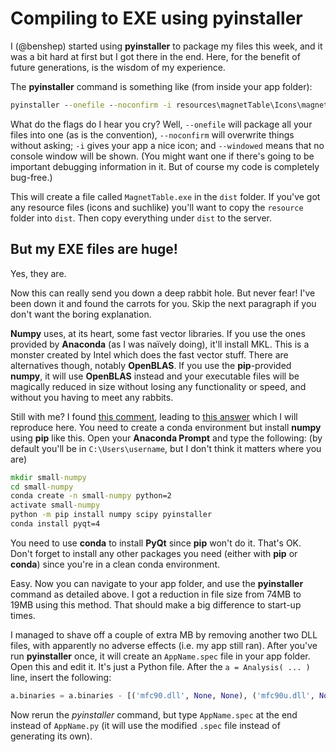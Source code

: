 # Compiling to EXE using pyinstaller

I (@benshep) started using **pyinstaller** to package my files this week, and it was a bit hard at first but I got there in the end. Here, for the benefit of future generations, is the wisdom of my experience.

The **pyinstaller** command is something like (from inside your app folder):

```bat
pyinstaller --onefile --noconfirm -i resources\magnetTable\Icons\magnet.ico --windowed MagnetTable.py
```

What do the flags do I hear you cry? Well, `--onefile` will package all your files into one (as is the convention), `--noconfirm` will overwrite things without asking; `-i` gives your app a nice icon; and `--windowed` means that no console window will be shown. (You might want one if there's going to be important debugging information in it. But of course my code is completely bug-free.)

This will create a file called `MagnetTable.exe` in the `dist` folder. If you've got any resource files (icons and suchlike) you'll want to copy the `resource` folder into `dist`. Then copy everything under `dist` to the server.

## But my EXE files are huge!

Yes, they are.

Now this can really send you down a deep rabbit hole. But never fear! I've been down it and found the carrots for you. Skip the next paragraph if you don't want the boring explanation.

**Numpy** uses, at its heart, some fast vector libraries. If you use the ones provided by **Anaconda** (as I was naïvely doing), it'll install MKL. This is a monster created by Intel which does the fast vector stuff. There are alternatives though, notably **OpenBLAS**. If you use the **pip**-provided **numpy**, it will use **OpenBLAS** instead and your executable files will be magically reduced in size without losing any functionality or speed, and without you having to meet any rabbits.

Still with me? I found [this comment](https://github.com/pyinstaller/pyinstaller/issues/2270#issuecomment-384074743), leading to [this answer](https://stackoverflow.com/questions/43886822/pyinstaller-with-pandas-creates-over-500-mb-exe/48846546#48846546) which I will reproduce here. You need to create a conda environment but install **numpy** using **pip** like this. Open your **Anaconda Prompt** and type the following: (by default you'll be in `C:\Users\username`, but I don't think it matters where you are)

```bat
mkdir small-numpy
cd small-numpy
conda create -n small-numpy python=2
activate small-numpy
python -m pip install numpy scipy pyinstaller
conda install pyqt=4
```

You need to use **conda** to install **PyQt** since **pip** won't do it. That's OK. Don't forget to install any other packages you need (either with **pip** or **conda**) since you're in a clean conda environment.

Easy. Now you can navigate to your app folder, and use the **pyinstaller** command as detailed above. I got a reduction in file size from 74MB to 19MB using this method. That should make a big difference to start-up times.

I managed to shave off a couple of extra MB by removing another two DLL files, with apparently no adverse effects (i.e. my app still ran). After you've run **pyinstaller** once, it will create an `AppName.spec` file in your app folder. Open this and edit it. It's just a Python file. After the `a = Analysis( ... )` line, insert the following:

```python
a.binaries = a.binaries - [('mfc90.dll', None, None), ('mfc90u.dll', None, None)]
```

Now rerun the *pyinstaller* command, but type `AppName.spec` at the end instead of `AppName.py` (it will use the modified `.spec` file instead of generating its own).
